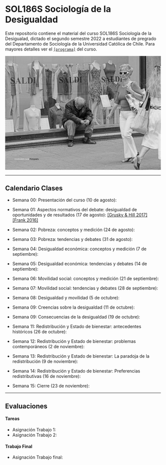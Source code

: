 # SOL186S Sociología de la Desigualdad
Este repositorio contiene el material del curso SOL186S Sociología de la Desigualad, dictado el segundo semestre 2022 a estudiantes de pregrado del Departamento de Sociología de la Universidad Católica de Chile. Para mayores detalles ver el [`[programa]`](files/syllabus.pdf) del curso.


![ineq](files/ineq.png)

---

## Calendario Clases

- Semana 00: Presentación del curso (10 de agosto):

- Semana 01: Aspectos normativos del debate: desigualdad de oportunidades y de resultados (17 de agosto): [[Grusky & Hill 2017]](readings/Grusky_Hill_2017.pdf) [[Frank 2016]](readings/Frank_2016.pdf)

- Semana 02:  Pobreza: conceptos y medición (24 de agosto):

- Semana 03: Pobreza: tendencias y debates (31 de agosto):

- Semana 04: Desigualdad económica: conceptos y medición  (7 de septiembre):

- Semana 05: Desigualdad económica: tendencias y debates  (14 de septiembre):

- Semana 06: Movilidad social: conceptos y medición   (21 de septiembre):

- Semana 07: Movilidad social: tendencias y debates (28 de septiembre):

- Semana 08: Desigualdad y movilidad  (5 de octubre):

- Semana 09: Creencias sobre la desigualdad (11 de octubre):

- Semana 09: Consecuencias de la desigualdad (19 de octubre):

- Semana 11: Redistribución y Estado de bienestar: antecedentes históricos (26 de octubre):

- Semana 12: Redistribución y Estado de bienestar: problemas contemporáneos (2 de noviembre):

- Semana 13: Redistribución y Estado de bienestar: La paradoja de la redistribución (9 de noviembre):

- Semana 14: Redistribución y Estado de bienestar: Preferencias redistributivas (16 de noviembre):

- Semana 15: Cierre (23 de noviembre):


---

## Evaluaciones

#### Tareas

- Asignación Trabajo 1: 
- Asignación Trabajo 2: 


#### Trabajo Final

- Asignación Trabajo final: 

